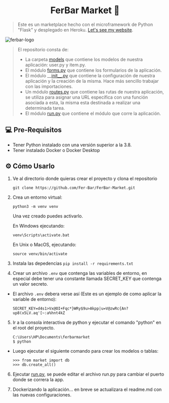 <h1 align="center">FerBar Market 🛒</h1>

> Este es un marketplace hecho con el microframework de Python "Flask" y desplegado en Heroku. [Let's see my website](https://ferbarmarket.herokuapp.com/). <br>
> 
![ferbar-logo](https://user-images.githubusercontent.com/90936639/163207495-57e6c611-dfb9-410e-a7cf-f31ecd08fa61.png)

>  El repositorio consta de:
> - La carpeta [models](/models) que contiene los modelos de nuestra aplicación: user.py y item.py.
> - El módulo [forms.py](forms.py) que contiene los formularios de la aplicación.
> - El módulo __[init__.py](__init__.py) que contiene la configuración de nuestra aplicación y la creación de la misma. Hace más sencillo trabajar con las importaciones.
> - Un módulo [routes.py](routes.py) que contiene las rutas de nuestra aplicación, se utiliza para asignar una URL específica con una función asociada a esta, la misma esta destinada a realizar una determinada tarea.
> - El módulo [run.py](run.py) que contiene el módulo que corre la aplicación.

## 💻 Pre-Requisitos
- Tener Python instalado con una versión superior a la 3.8.
- Tener instalado Docker o Docker Desktop


## ⚙️ Cómo Usarlo
1. Ve al directorio donde quieras crear el proyecto y clona el repositorio

    ```
    git clone https://github.com/Fer-Bar/FerBar-Market.git
    ```
2. Crea un entorno virtual:
    ```
    python3 -m venv venv
    ```
    Una vez creado puedes activarlo.
    <br>
    
    En Windows ejecutando:
    ```
    venv\Scripts\activate.bat
    ```
    En Unix o MacOS, ejecutando:
    ```
    source venv/bin/activate
    ```   
3. Instala las depedencias `pip install -r requirements.txt`

4. Crear un archivo `.env` que contenga las variables de entorno, en especial debe tener una constante llamada SECRET_KEY que contenga un valor secreto.<br>
 - El archivo `.env` debera verse así (Este es un ejemplo de como aplicar la variable de entorno):

    ```
    SECRET_KEY=d4s1>Vx@OI+Fqc*}WRy$9u>Akpp|u=V@zwRc{An?up8(x5LV.aq'[~:a%hnt4kZ
    ``` 

5. Ir a la consola interactiva de python y ejecutar el comando "python" en el root del proyecto. 

    ```
    C:\Users\HP\Documents\ferbarmarket 
    $ python
    ```     
  - Luego ejecutar el siguiente comando para crear los modelos o tablas:

    ```
    >>> from market import db
    >>> db.create_all()
    ``` 

6. Ejecutar [run.py](run.py), se puede editar el archivo run.py para cambiar el puerto donde se correra la app.

7. Dockerizando la aplicación... en breve se actualizara el readme.md con las nuevas configuraciones.
